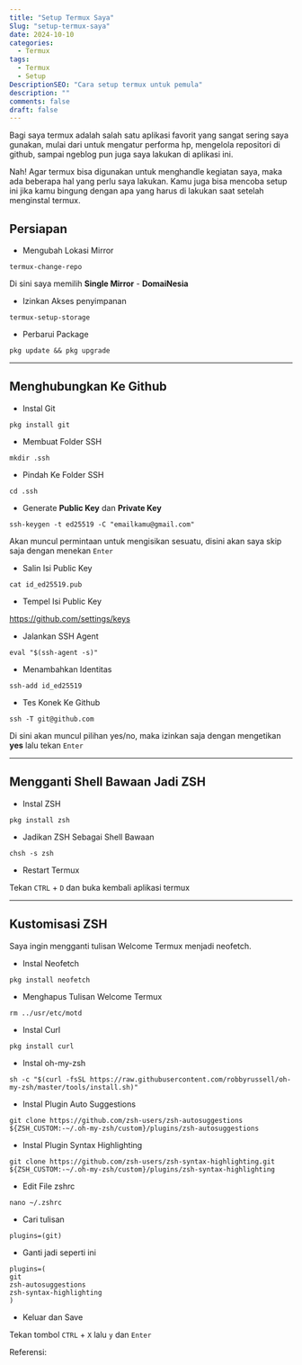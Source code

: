 ```yaml
---
title: "Setup Termux Saya"
Slug: "setup-termux-saya"
date: 2024-10-10
categories:
  - Termux
tags:
  - Termux
  - Setup
DescriptionSEO: "Cara setup termux untuk pemula"
description: ""
comments: false
draft: false
---
```


Bagi saya termux adalah salah satu aplikasi favorit yang sangat sering saya gunakan, mulai dari untuk mengatur performa hp, mengelola repositori di github, sampai ngeblog pun juga saya lakukan di aplikasi ini.

Nah! Agar termux bisa digunakan untuk menghandle kegiatan saya, maka ada beberapa hal yang perlu saya lakukan. Kamu juga bisa mencoba setup ini jika kamu bingung dengan apa yang harus di lakukan saat setelah menginstal termux.

## Persiapan

- Mengubah Lokasi Mirror

```shell
termux-change-repo
```

Di sini saya memilih **Single Mirror** - **DomaiNesia**

- Izinkan Akses penyimpanan

```shell
termux-setup-storage
```

- Perbarui Package

```shell
pkg update && pkg upgrade
```

---

## Menghubungkan Ke Github

- Instal Git

```shell
pkg install git
```

- Membuat Folder SSH

```shell
mkdir .ssh
```

- Pindah Ke Folder SSH

```shell
cd .ssh
```

- Generate **Public Key** dan **Private Key**

```shell
ssh-keygen -t ed25519 -C "emailkamu@gmail.com"
```

Akan muncul permintaan untuk mengisikan sesuatu, disini akan saya skip saja dengan menekan `Enter`

- Salin Isi Public Key

```shell
cat id_ed25519.pub
```

- Tempel Isi Public Key

https://github.com/settings/keys

- Jalankan SSH Agent

```shell
eval "$(ssh-agent -s)"
```

- Menambahkan Identitas

```shell
ssh-add id_ed25519
```

- Tes Konek Ke Github

```shell
ssh -T git@github.com
```

Di sini akan muncul pilihan yes/no, maka izinkan saja dengan mengetikan **yes** lalu tekan `Enter`

---

## Mengganti Shell Bawaan Jadi ZSH

- Instal ZSH

```shell
pkg install zsh
```

- Jadikan ZSH Sebagai Shell Bawaan

```shell
chsh -s zsh
```

- Restart Termux

Tekan `CTRL` + `D` dan buka kembali aplikasi termux

---

## Kustomisasi ZSH

Saya ingin mengganti tulisan Welcome Termux menjadi neofetch.

- Instal Neofetch

```shell
pkg install neofetch
```

- Menghapus Tulisan Welcome Termux

```shell
rm ../usr/etc/motd
```

- Instal Curl

```shell
pkg install curl
```

- Instal oh-my-zsh

```shell
sh -c "$(curl -fsSL https://raw.githubusercontent.com/robbyrussell/oh-my-zsh/master/tools/install.sh)"
```

- Instal Plugin Auto Suggestions

```shell
git clone https://github.com/zsh-users/zsh-autosuggestions ${ZSH_CUSTOM:-~/.oh-my-zsh/custom}/plugins/zsh-autosuggestions
```

- Instal Plugin Syntax Highlighting

```shell
git clone https://github.com/zsh-users/zsh-syntax-highlighting.git ${ZSH_CUSTOM:-~/.oh-my-zsh/custom}/plugins/zsh-syntax-highlighting
```

- Edit File zshrc

```shell
nano ~/.zshrc
```

- Cari tulisan

```shell
plugins=(git)
```

- Ganti jadi seperti ini

```shell
plugins=(
git
zsh-autosuggestions
zsh-syntax-highlighting
)
```

- Keluar dan Save 

Tekan tombol `CTRL` + `X` lalu `y` dan `Enter`

Referensi:

